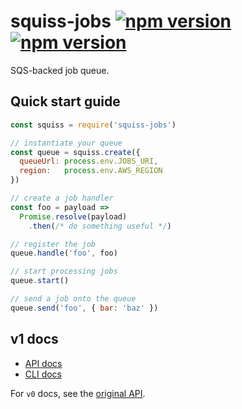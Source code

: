# squiss-jobs [![npm version](https://img.shields.io/npm/v/squiss-jobs.svg)](https://www.npmjs.com/package/squiss-jobs) [![npm version](https://img.shields.io/npm/dm/squiss-jobs.svg)](https://www.npmjs.com/package/squiss-jobs)

SQS-backed job queue.

## Quick start guide

```js
const squiss = require('squiss-jobs')

// instantiate your queue
const queue = squiss.create({
  queueUrl: process.env.JOBS_URI,
  region:   process.env.AWS_REGION
})

// create a job handler
const foo = payload =>
  Promise.resolve(payload)
    .then(/* do something useful */)

// register the job
queue.handle('foo', foo)

// start processing jobs
queue.start()

// send a job onto the queue
queue.send('foo', { bar: 'baz' })
```

## v1 docs

- [API docs](https://github.com/articulate/squiss-jobs/blob/master/docs/api.md)
- [CLI docs](https://github.com/articulate/squiss-jobs/blob/master/docs/cli.md)

For `v0` docs, see the [original API](https://github.com/articulate/squiss-jobs/blob/f9690a36b4eafd962516236af9e1709efaa00e71/README.md).
